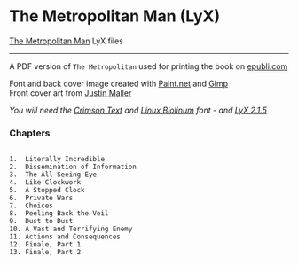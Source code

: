 The Metropolitan Man (LyX)
===============================

[The Metropolitan Man](https://www.fanfiction.net/s/10360716/1/) LyX files

----------

A PDF version of `The Metropolitan` used for printing the book on [epubli.com](https://www.epubli.de/)

Font and back cover image created with [Paint.net](http://www.getpaint.net/) and [Gimp](https://www.gimp.org/)  
Front cover art from [Justin Maller](http://justinmaller.com/wallpapers/)

*You will need the [Crimson Text](https://www.google.com/fonts/specimen/Crimson+Text) and [ Linux Biolinum](http://sourceforge.net/projects/linuxlibertine/?source=typ_redirect) font - and [LyX 2.1.5](http://www.lyx.org/)*

### Chapters
~~~

1.  Literally Incredible
2.  Dissemination of Information
3.  The All-Seeing Eye
4.  Like Clockwork
5.  A Stopped Clock
6.  Private Wars
7.  Choices
8.  Peeling Back the Veil
9.  Dust to Dust
10. A Vast and Terrifying Enemy
11. Actions and Consequences
12. Finale, Part 1
13. Finale, Part 2

~~~
